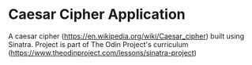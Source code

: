 # Caesar Cipher Application
A caesar cipher (https://en.wikipedia.org/wiki/Caesar_cipher) built using Sinatra.
Project is part of The Odin Project's curriculum (https://www.theodinproject.com/lessons/sinatra-project)
